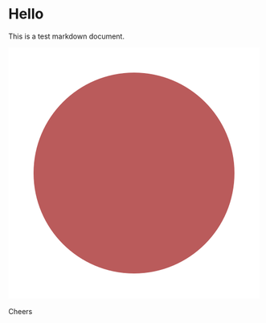 # Hello

This is a test markdown document.

![Inline SVG](./nested-folder/circle.inline.svg)

Cheers
